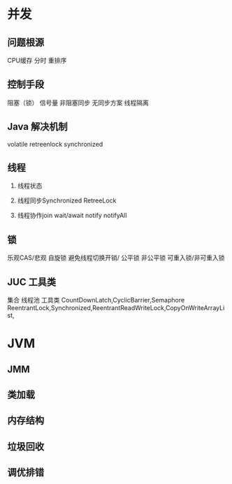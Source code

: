 
# 并发
## 问题根源
CPU缓存  分时  重排序
## 控制手段
阻塞（锁）  信号量
非阻塞同步 
无同步方案 线程隔离

## Java 解决机制
volatile retreenlock synchronized 

## 线程

1. 线程状态
2. 线程同步Synchronized RetreeLock

3. 线程协作join  wait/await notify notifyAll

## 锁

乐观CAS/悲观
自旋锁 避免线程切换开销/
公平锁 非公平锁
可重入锁/非可重入锁

## JUC 工具类
集合 线程池 工具类
 CountDownLatch,CyclicBarrier,Semaphore
ReentrantLock,Synchronized,ReentrantReadWriteLock,CopyOnWriteArrayList,

# JVM
## JMM

## 类加载

## 内存结构

## 垃圾回收

## 调优排错